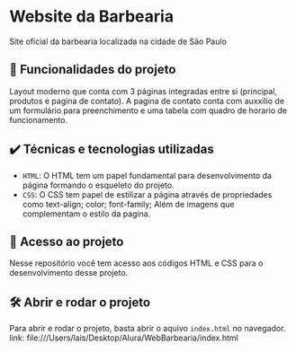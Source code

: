 # Website da Barbearia

Site oficial da barbearia localizada na cidade de São Paulo

## 🔨 Funcionalidades do projeto
Layout moderno que conta com 3 páginas integradas entre si (principal, produtos e pagina de contato). A pagina de contato conta com auxxilio de um formulário para preenchimento e uma tabela com quadro de horario de funcionamento.  


## ✔️ Técnicas e tecnologias utilizadas

- `HTML`: O HTML tem um papel fundamental para desenvolvimento da página formando o esqueleto do projeto.
- `CSS`: O CSS tem papel de estilizar a página através de propriedades como text-align; color; font-family; Além de imagens que complementam o estilo da pagina.  

## 📁 Acesso ao projeto
Nesse repositório você tem acesso aos códigos HTML e CSS para o desenvolvimento desse projeto.

## 🛠️ Abrir e rodar o projeto

Para abrir e rodar o projeto, basta abrir o aquivo `index.html` no navegador.
link: file:///Users/lais/Desktop/Alura/WebBarbearia/index.html
 
